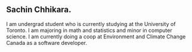 

## Sachin Chhikara. 
I am undergrad student who is currently studying at the University of Toronto. I am majoring in math and statistics and minor in computer science. I am currently doing a coop at Environment and Climate Change Canada as a software developer.

<!--
**SachinChhikara/SachinChhikara** is a ✨ _special_ ✨ repository because its `README.md` (this file) appears on your GitHub profile.


